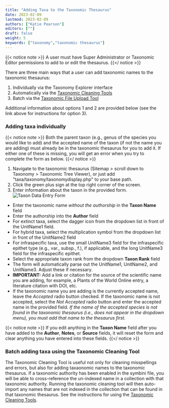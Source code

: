 ```yaml
---
title: "Adding Taxa to the Taxonomic Thesaurus"
date: 2023-02-09
lastmod: 2023-02-09
authors: ["Katie Pearson"]
editors: [""]
draft: false
weight: 5
keywords: ["taxonomy","taxonomic thesaurus"]
---
```


{{< notice note >}}
  A user must have Super Administrator or Taxonomic Editor permissions to add to or edit the thesaurus.
{{</ notice >}}

There are three main ways that a user can add taxonomic names to the taxonomic thesaurus:
  1. Individually via the Taxonomy Explorer interface
  2. Automatically via the [Taxonomic Cleaning Tools](https://biokic.github.io/symbiota-docs/coll_manager/data_cleaning/taxonomy/)
  3. Batch via the [Taxonomic File Upload Tool](https://biokic.github.io/symbiota-docs/portal_manager/taxonomy/batch_load/)

Additional information about options 1 and 2 are provided below (see the link above for instructions for option 3).

### Adding taxa individually

{{< notice note >}}
  Both the parent taxon (e.g., genus of the species you would like to add) and the accepted name of the taxon (if not the name you are adding) must already be in the taxonomic thesaurus for you to add it. If either one of these is missing, you will get an error when you try to complete the form as below.
{{</ notice >}}

1. Navigate to the taxonomic thesaurus (Sitemap > scroll down to Taxonomy > Taxonomic Tree Viewer), or just add "taxa/taxonomy/taxonomydisplay.php" to your base path.
2. Click the green plus sign at the top right corner of the screen.
3. Enter information about the taxon in the provided form.
![Taxon Data Entry Form](/symbiota-docs/images/addnewtaxon.PNG)

* Enter the taxonomic name *without the authorship* in the **Taxon Name** field
* Enter the authorship into the **Author** field
* For extinct taxa, select the dagger icon from the dropdown list in front of the UnitName1 field.
* For hybrid taxa, select the multiplication symbol from the dropdown list in front of the UnitName2 field
* For infraspecific taxa, use the small UnitName3 field for the infraspecific epithet type (e.g., var., subsp., f.), if applicable, and the long UnitName3 field for the infraspecific epithet.
* Select the appropriate taxon rank from the dropdown **Taxon Rank** field
* The form will automatically parse out the UnitName1, UnitName2, and UnitName3. Adjust these if necessary.
* **IMPORTANT:** Add a link or citation for the source of the scientific name you are adding, for example, a Plants of the World Online entry, a literature citation with DOI, etc.
* If the taxonomic name you are adding is the currently accepted name, leave the *Accepted* radio button checked. If the taxonomic name is not accepted, select the *Not Accepted* radio button and enter the accepted name in the provided field. *If the name of the accepted species is not found in the taxonomic thesaurus (i.e., does not appear in the dropdown menu), you must add that name to the thesaurus first.*

{{< notice note >}}
  If you edit anything in the **Taxon Name** field after you have added to the **Author**, **Notes**, or **Source** fields, it will reset the form and clear anything you have entered into these fields.
{{</ notice >}}

### Batch adding taxa using the Taxonomic Cleaning Tool

The Taxonomic Cleaning Tool is useful not only for cleaning misspellings and errors, but also for adding taxaonomic names to the taxonomic thesaurus. If a taxonomic authority has been enabled in the symbini file, you will be able to cross-reference the un-indexed name in a collection with that taxonomic authority. Running the taxonomic cleaning tool will then auto-import any names that are not indexed in the collection that can be found in that taxonomic thesaurus. See the instructions for using the [Taxonomic Cleaning Tools](https://biokic.github.io/symbiota-docs/coll_manager/data_cleaning/taxonomy/).